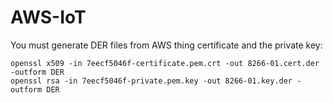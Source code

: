 # AWS-IoT

You must generate DER files from AWS thing certificate and the private key:
```
openssl x509 -in 7eecf5046f-certificate.pem.crt -out 8266-01.cert.der -outform DER
openssl rsa -in 7eecf5046f-private.pem.key -out 8266-01.key.der -outform DER
```
